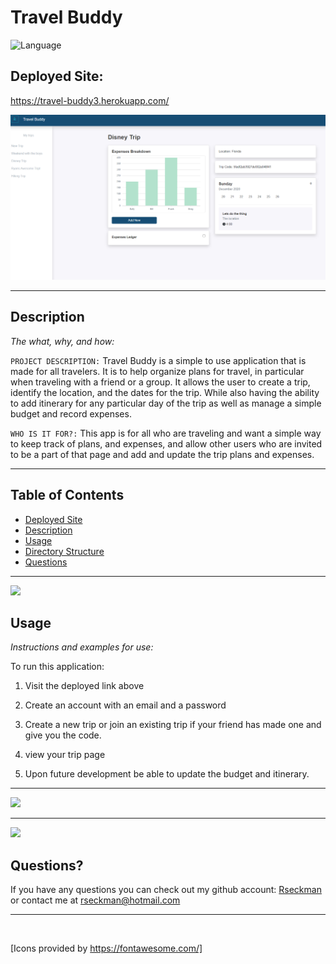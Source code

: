 # Travel Buddy
![Language](https://img.shields.io/static/v1?label=JavaScript&message=language&color=brightgreen)

## Deployed Site:
https://travel-buddy3.herokuapp.com/

![IMAGE](/travelBuddy.png)

---

## Description

  *The what, why, and how:*

`PROJECT DESCRIPTION:` Travel Buddy is a simple to use application that is made for all travelers.  It is to help organize plans for travel, in particular when traveling with a friend or a group. It allows the user to create a trip, identify the location, and the dates for the trip.  While also having the ability to add itinerary for any particular day of the trip as well as manage a simple budget and record expenses.


`WHO IS IT FOR?:` This app is for all who are traveling and want a simple way to keep track of plans, and expenses, and allow other users who are invited to be a part of that page and add and update the trip plans and expenses.



  ---


## Table of Contents

  - [Deployed Site](#deployed-site)
  - [Description](#description)
  - [Usage](#usage)
  - [Directory Structure](#directory-structure)
  - [Questions](#questions)
 
 ---

<img src = "readMeImgs/laptop-house-solid.svg" width="40">


## Usage
  *Instructions and examples for use:*

To run this application:
1. Visit the deployed link above

2. Create an account with an email and a password

3. Create a new trip or join an existing trip if your friend has made one and give you the code.

4. view your trip page
5. Upon future development be able to update the budget and itinerary.
---

<img src = "readMeImgs/laptop-code-solid.svg" width="40">

---

<img src = "readMeImgs/question-circle-regular.svg" width="40">

## Questions?

  If you have any questions you can check out my github account: [Rseckman](https://github.com/Rseckman)
  or contact me at rseckman@hotmail.com

---
  <br>

  [Icons provided by https://fontawesome.com/]

